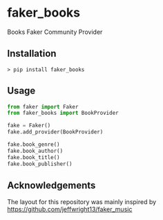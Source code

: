 # faker_books
Books Faker Community Provider

## Installation
```
> pip install faker_books
```
## Usage
```py
from faker import Faker
from faker_books import BookProvider

fake = Faker()
fake.add_provider(BookProvider)

fake.book_genre()
fake.book_author()
fake.book_title()
fake.book_publisher()
```

## Acknowledgements
The layout for this repository was mainly inspired by https://github.com/jeffwright13/faker_music

